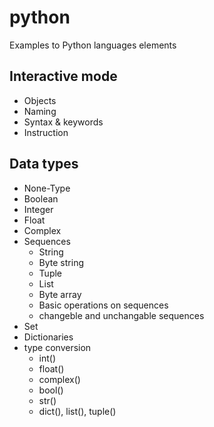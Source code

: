 python
======

Examples to Python languages elements

## Interactive mode ##

* Objects
* Naming
* Syntax & keywords
* Instruction 

## Data types ##

* None-Type
* Boolean
* Integer
* Float
* Complex
* Sequences
    * String
    * Byte string
    * Tuple
    * List
    * Byte array
    * Basic operations on sequences
    * changeble and unchangable sequences
* Set
* Dictionaries
* type conversion
    * int()
    * float()
    * complex()
    * bool()
    * str()
    * dict(), list(), tuple()
